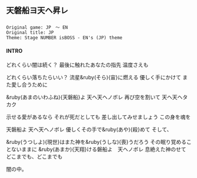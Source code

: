 ## 天磐船ヨ天ヘ昇レ
###

```
Original game: JP　～ EN
Original title: JP
Theme: Stage NUMBER isBOSS - EN's (JP) theme
```


#### INTRO

どれくらい闇は続く？
最後に触れたあなたの指先
温度さえも

どれくらい落ちたらいい？
流星&ruby(そら){宙}に燃える
優しく手にかけて
また愛し合うために

&ruby(あまのいわふね){天磐船}よ
天ヘ天ヘノボレ
再び空を割いて
天ヘ天ヘタカク

示せる愛があるなら
それが死だとしても
差し出してみせましょう
この身を魂を

天磐船よ
天ヘ天ヘノボレ
優しくその手で&ruby(あや){殺}めて
そして、

&ruby(うつしよ){現世}はまた神を&ruby(うしな){喪}うだろう
その眠り覚めることないままに
&ruby(あまか){天翔}ける磐船よ　天ヘノボレ
息絶えた神のせて
どこまでも、どこまでも

闇の中。
